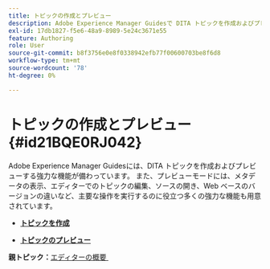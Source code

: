 ```yaml
---
title: トピックの作成とプレビュー
description: Adobe Experience Manager Guidesで DITA トピックを作成およびプレビューする方法を説明します。
exl-id: 17db1827-f5e6-48a9-8989-5e24c3671e55
feature: Authoring
role: User
source-git-commit: b8f3756e0e8f0338942efb77f00600703be8f6d8
workflow-type: tm+mt
source-wordcount: '78'
ht-degree: 0%

---
```


# トピックの作成とプレビュー {#id21BQE0RJ042}

Adobe Experience Manager Guidesには、DITA トピックを作成およびプレビューする強力な機能が備わっています。 また、プレビューモードには、メタデータの表示、エディターでのトピックの編集、ソースの開き、Web ベースのバージョンの違いなど、主要な操作を実行するのに役立つ多くの強力な機能も用意されています。

- **[トピックを作成](web-editor-create-topics.md)**

- **[トピックのプレビュー](web-editor-preview-topics.md)**


**親トピック：**&#x200B;[&#x200B; エディターの概要 &#x200B;](web-editor.md)
